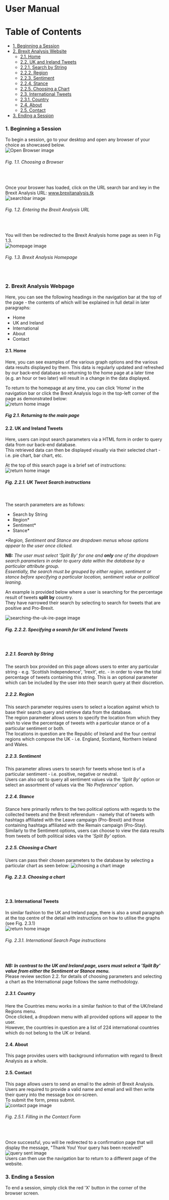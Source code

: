 # User Manual
Table of Contents
=================
   * [1. Beginning a Session](#1-beginning-a-session)
   * [2. Brexit Analysis Website](#2-brexit-analysis-website)
     * [2.1. Home](#21-home)
     * [2.2. UK and Ireland Tweets](#22-uk-and-ireland-tweets)
      * [2.2.1. Search by String](#221-search-by-string)
      * [2.2.2. Region](#222-region)
      * [2.2.3. Sentiment](#223-sentiment)
      * [2.2.4. Stance](#224-stance)
      * [2.2.5. Choosing a Chart](#225-choosing-a-chart)
     * [2.3. International Tweets](#23-international-tweets) 
      * [2.3.1. Country](#231-country)
     * [2.4. About](#24-about)
     * [2.5. Contact](#25-contact)
   * [3. Ending a Session](#3-ending-a-session)

### 1. Beginning a Session
To begin a session, go to your desktop and open any browser of your choice as showcased below.
<br>
![Open Browser image](user_manual/images/open_broswer.JPG)
###### *_Fig. 1.1. Choosing a Browser_*
<br>

Once your broswer has loaded, click on the URL search bar and key in the Brexit
Analysis URL: www.brexitanalysis.tk
<br>
![searchbar image](user_manual/images/searchbar.JPG)
###### *_Fig. 1.2. Entering the Brexit Analysis URL_*
<br>

You will then be redirected to the Brexit Analysis home page as seen in Fig 1.3.
<br>
![homepage image](user_manual/images/homepage.png)
###### *_Fig. 1.3. Brexit Analysis Homepage_*
<br>

### 2. Brexit Analysis Webpage
Here, you can see the following headings in the navigation bar at the top of the
page - the contents of which will be explained in full detail in later paragraphs:
- Home
- UK and Ireland 
- International 
- About
- Contact

#### **2.1. Home**
Here, you can see examples of the various graph options and the various data results displayed by them. This data is regularly updated and refreshed by our
back-end database so returning to the home page at a later time (e.g. an hour or
two later) will result in a change in the data displayed.
<br>

To return to the homepage at any time, you can click 'Home' in the navigation bar or click the Brexit Analysis logo in the top-left corner of the page as demonstrated below:
<br>
![return home image](user_manual/images/returnhome.png)
##### *_Fig 2.1. Returning to the main page_*

#### **2.2. UK and Ireland Tweets**
Here, users can input search parameters via a HTML form in order to query data from our back-end database. <br>
This retrieved data can then be displayed visually via their selected chart - i.e. pie chart, bar chart, etc.<br>

At the top of this search page is a brief set of instructions:
<br>
![return home image](user_manual/images/uk-ire-search-instructions.png)
##### *_Fig. 2.2.1. UK Tweet Search instructions_*
<br>

The search parameters are as follows:
- Search by String
- Region*
- Sentiment*
- Stance*

_*Region, Sentiment and Stance are dropdown menus whose options appear to the user once clicked._

**NB:** _The user must select 'Split By' for one and **only** one of the dropdown search parameters in order to query data within the database by a particular attribute group.<br>
Essentially, the search must be grouped by either region, sentiment or stance before specifying a particular location, sentiment value or political leaning._<br>

An example is provided below where a user is searching for the percentage result of tweets **split by** country.<br>
They have narrowed their search by selecting to search for tweets that are positive and Pro-Brexit.

![searching-the-uk-ire-page image](user_manual/images/searching-uk-ire-page.png)
##### *_Fig. 2.2.2. Specifying a search for UK and Ireland Tweets_*
<br>

##### **2.2.1. Search by String**
The search box provided on this page allows users to enter any particular string - e.g. 'Scottish Independence', 'Irexit', etc. - in order to view the total percentage of tweets containing this string.
This is an optional parameter which can be included by the user into their search query at their discretion.

##### **2.2.2. Region**
This search parameter requires users to select a location against which to base their search query and retrieve data from the database.<br>
The region parameter allows users to specify the location from which they wish to view the percentage of tweets with a particular stance or of a particular sentiment or both.<br>
The locations in question are the Republic of Ireland and the four central regions which compose the UK - i.e. England, Scotland, Northern Ireland and Wales.

##### **2.2.3. Sentiment**
This parameter allows users to search for tweets whose text is of a particular sentiment - i.e. positive, negative or neutral.<br>
Users can also opt to query all sentiment values via the _'Split By'_ option or select an assortment of values via the _'No Preference'_ option.

##### **2.2.4. Stance**
Stance here primarily refers to the two political options with regards to the collected tweets and the Brexit referendum - namely that of tweets with hashtags affiliated with the Leave campaign (Pro-Brexit) and those containing hashtags affiliated with the Remain campaign (Pro-Stay).<br>
Similarly to the Sentiment options, users can choose to view the data results from tweets of both political sides via the _'Split By'_ option.

##### **2.2.5. Choosing a Chart**
Users can pass their chosen parameters to the database by selecting a particular chart as seen below:
![choosing a chart image](user_manual/images/choosing-a-chart.png)
##### *_Fig. 2.2.3. Choosing a chart_*
<br>

#### **2.3. International Tweets**
In similar fashion to the UK and Ireland page, there is also a small paragraph at the top centre of the detail with instructions on how to utilise the graphs (see Fig. 2.3.1)
<br>
![return home image](user_manual/images/int-search-instructions.png)
###### _Fig. 2.3.1. International Search Page instructions_
<br>

**_NB: In contrast to the UK and Ireland page, users must select a 'Split By' value from either the Sentiment or Stance menu._**<br>
Please review section 2.2. for details of choosing parameters and selecting a chart as the International page follows the same methodology.

##### **2.3.1. Country**
Here the Countries menu works in a similar fashion to that of the UK/Ireland Regions menu.<br> 
Once clicked, a dropdown menu with all provided options will appear to the user.<br>
However, the countries in question are a list of 224 international countries which do not belong to the UK or Ireland.

#### **2.4. About**
This page provides users with background information with regard to Brexit Analysis as a whole.

#### **2.5. Contact**
This page allows users to send an email to the admin of Brexit Analysis.<br>
Users are required to provide a valid name and email and will then write their query into the message box on-screen.<br>
To submit the form, press submit.
<br>
![contact page image](user_manual/images/contact-page.png)
###### *_Fig. 2.5.1. Filling in the Contact Form_*
<br>

Once successful, you will be redirected to a confirmation page that will display the message, "Thank You! Your query has been received!"
<br>
![query sent image](user_manual/images/query-sent.png)
<br>
Users can then use the navigation bar to return to a different page of the website.

### 3. Ending a Session
To end a session, simply click the red 'X' button in the corner of the browser screen.

